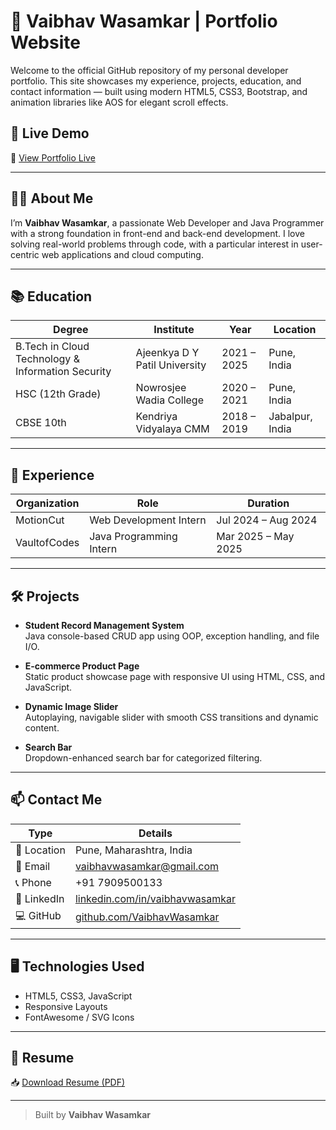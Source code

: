 # 💼 Vaibhav Wasamkar | Portfolio Website

Welcome to the official GitHub repository of my personal developer portfolio. This site showcases my experience, projects, education, and contact information — built using modern HTML5, CSS3, Bootstrap, and animation libraries like AOS for elegant scroll effects.

## 🚀 Live Demo

🔗 [View Portfolio Live](https://vaibhavwasamkar.github.io/)

---

## 🧑‍💻 About Me

I’m **Vaibhav Wasamkar**, a passionate Web Developer and Java Programmer with a strong foundation in front-end and back-end development. I love solving real-world problems through code, with a particular interest in user-centric web applications and cloud computing.

---

## 📚 Education

| Degree | Institute | Year | Location |
|--------|-----------|------|----------|
| B.Tech in Cloud Technology & Information Security | Ajeenkya D Y Patil University | 2021 – 2025 | Pune, India |
| HSC (12th Grade) | Nowrosjee Wadia College | 2020 – 2021 | Pune, India |
| CBSE 10th | Kendriya Vidyalaya CMM | 2018 – 2019 | Jabalpur, India |

---

## 💼 Experience

| Organization | Role | Duration |
|--------------|------|----------|
| MotionCut | Web Development Intern | Jul 2024 – Aug 2024 |
| VaultofCodes | Java Programming Intern | Mar 2025 – May 2025 |

---

## 🛠️ Projects

- **Student Record Management System**  
  Java console-based CRUD app using OOP, exception handling, and file I/O.

- **E-commerce Product Page**  
  Static product showcase page with responsive UI using HTML, CSS, and JavaScript.

- **Dynamic Image Slider**  
  Autoplaying, navigable slider with smooth CSS transitions and dynamic content.

- **Search Bar**  
  Dropdown-enhanced search bar for categorized filtering.

---

## 📫 Contact Me

| Type     | Details                              |
|----------|--------------------------------------|
| 📍 Location | Pune, Maharashtra, India            |
| 📧 Email   | vaibhavwasamkar@gmail.com           |
| 📞 Phone   | +91 7909500133                      |
| 🔗 LinkedIn | [linkedin.com/in/vaibhavwasamkar](https://linkedin.com/in/vaibhavwasamkar) |
| 💻 GitHub   | [github.com/VaibhavWasamkar](https://github.com/VaibhavWasamkar) |

---

## 🖥️ Technologies Used

- HTML5, CSS3, JavaScript
- Responsive Layouts
- FontAwesome / SVG Icons

---

## 📄 Resume

📥 [Download Resume (PDF)](Vaibhav_Wasamkar_Resume.pdf)

---

> Built by **Vaibhav Wasamkar**

